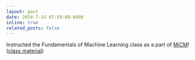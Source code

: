 ```yaml
---
layout: post
date: 2024-7-14 07:59:00-0400
inline: true
related_posts: false
---
```


Instructed the Fundamentals of Machine Learning class as a part of [MiCM](https://www.mcgill.ca/micm/)! ([class material](https://github.com/tugcegurbuz/MiCM-Fundamentals-of-ML))
